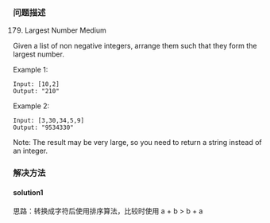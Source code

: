 
### 问题描述
179. Largest Number
Medium

Given a list of non negative integers, arrange them such that they form the largest number.

Example 1:

```text
Input: [10,2]
Output: "210"
```

Example 2:

```text
Input: [3,30,34,5,9]
Output: "9534330"
```

Note: The result may be very large, so you need to return a string instead of an integer.

### 解决方法
#### solution1
思路：转换成字符后使用排序算法，比较时使用 a + b > b + a 
